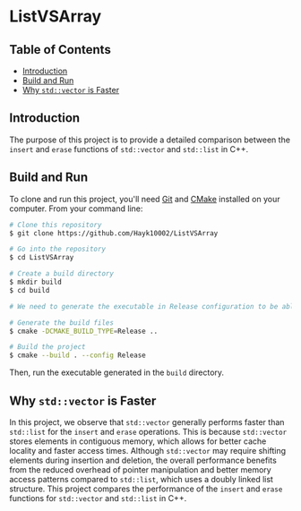 # ListVSArray

## Table of Contents
- [Introduction](#introduction)
- [Build and Run](#build-and-run)
- [Why `std::vector` is Faster](#why-stdvector-is-faster)

## Introduction
The purpose of this project is to provide a detailed comparison between the `insert` and `erase` functions of `std::vector` and `std::list` in C++.

## Build and Run
To clone and run this project, you'll need [Git](https://git-scm.com) and [CMake](https://cmake.org/) installed on your computer. From your command line:

```bash
# Clone this repository
$ git clone https://github.com/Hayk10002/ListVSArray

# Go into the repository
$ cd ListVSArray

# Create a build directory
$ mkdir build
$ cd build

# We need to generate the executable in Release configuration to be able to observe the time difference between std::list and std::vector

# Generate the build files
$ cmake -DCMAKE_BUILD_TYPE=Release ..

# Build the project
$ cmake --build . --config Release
```

Then, run the executable generated in the `build` directory.


## Why `std::vector` is Faster
In this project, we observe that `std::vector` generally performs faster than `std::list` for the `insert` and `erase` operations. This is because `std::vector` stores elements in contiguous memory, which allows for better cache locality and faster access times. Although `std::vector` may require shifting elements during insertion and deletion, the overall performance benefits from the reduced overhead of pointer manipulation and better memory access patterns compared to `std::list`, which uses a doubly linked list structure.
This project compares the performance of the `insert` and `erase` functions for `std::vector` and `std::list` in C++.
